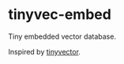 # tinyvec-embed

Tiny embedded vector database.

Inspired by [tinyvector](https://github.com/m1guelpf/tinyvector).
